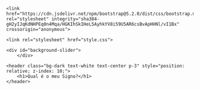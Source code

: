 <!DOCTYPE html>
<html lang="pt-BR">
<head>
    <meta charset="UTF-8">
    <meta name="viewport" content="width=device-width, initial-scale=1.0">
    <title>Descubra seu Signo</title>
    
    <link href="https://cdn.jsdelivr.net/npm/bootstrap@5.2.0/dist/css/bootstrap.min.css" rel="stylesheet" integrity="sha384-gH2yIJqKdNHPEq0n4Mqa/HGKIhSkIHeL5AyhkYV8i59U5AR6csBvApHHNl/vI1Bx" crossorigin="anonymous">
    
    <link rel="stylesheet" href="style.css"> 
</head>
<body class="d-flex flex-column min-vh-100">
    
    <div id="background-slider">
        </div>
    
    <header class="bg-dark text-white text-center p-3" style="position: relative; z-index: 10;">
        <h1>Qual é o meu Signo?</h1>
    </header>

